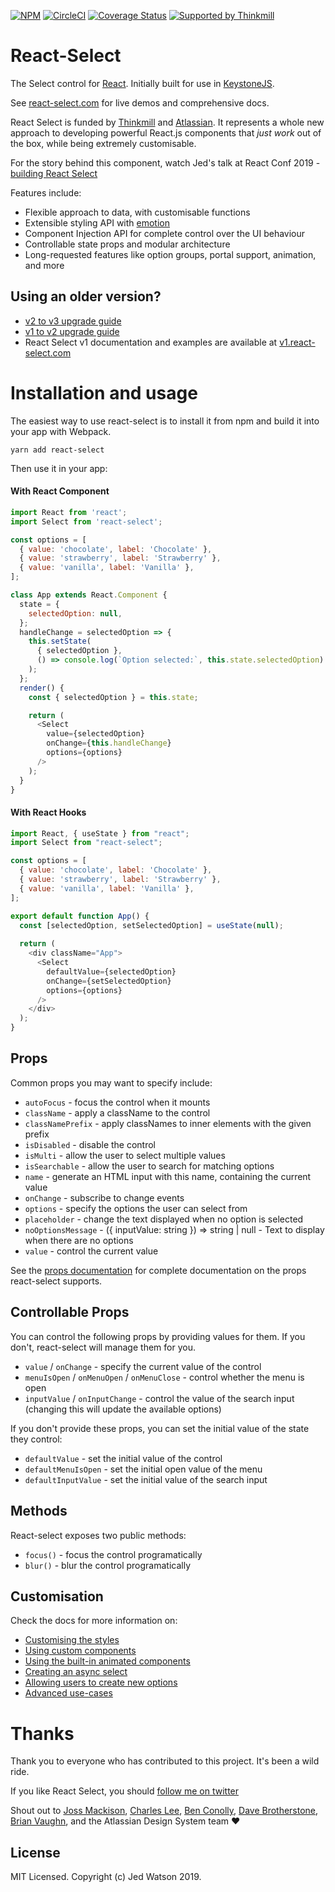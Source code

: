 [![NPM](https://img.shields.io/npm/v/react-select.svg)](https://www.npmjs.com/package/react-select)
[![CircleCI](https://circleci.com/gh/JedWatson/react-select/tree/master.svg?style=shield)](https://circleci.com/gh/JedWatson/react-select/tree/master)
[![Coverage Status](https://coveralls.io/repos/JedWatson/react-select/badge.svg?branch=master&service=github)](https://coveralls.io/github/JedWatson/react-select?branch=master)
[![Supported by Thinkmill](https://thinkmill.github.io/badge/heart.svg)](http://thinkmill.com.au/?utm_source=github&utm_medium=badge&utm_campaign=react-select)

# React-Select

The Select control for [React](https://reactjs.com). Initially built for use in [KeystoneJS](http://www.keystonejs.com).

See [react-select.com](https://www.react-select.com) for live demos and comprehensive docs.

React Select is funded by [Thinkmill](https://www.thinkmill.com.au) and [Atlassian](https://atlaskit.atlassian.com). It represents a whole new approach to developing powerful React.js components that _just work_ out of the box, while being extremely customisable.

For the story behind this component, watch Jed's talk at React Conf 2019 - [building React Select](https://youtu.be/yS0jUnmBujE)

Features include:

- Flexible approach to data, with customisable functions
- Extensible styling API with [emotion](https://emotion.sh)
- Component Injection API for complete control over the UI behaviour
- Controllable state props and modular architecture
- Long-requested features like option groups, portal support, animation, and more

## Using an older version?

- [v2 to v3 upgrade guide](https://github.com/JedWatson/react-select/issues/3585)
- [v1 to v2 upgrade guide](https://react-select.com/upgrade-guide)
- React Select v1 documentation and examples are available at [v1.react-select.com](https://v1.react-select.com)

# Installation and usage

The easiest way to use react-select is to install it from npm and build it into your app with Webpack.

```
yarn add react-select
```

Then use it in your app:
#### With React Component
```js
import React from 'react';
import Select from 'react-select';

const options = [
  { value: 'chocolate', label: 'Chocolate' },
  { value: 'strawberry', label: 'Strawberry' },
  { value: 'vanilla', label: 'Vanilla' },
];

class App extends React.Component {
  state = {
    selectedOption: null,
  };
  handleChange = selectedOption => {
    this.setState(
      { selectedOption },
      () => console.log(`Option selected:`, this.state.selectedOption)
    );
  };
  render() {
    const { selectedOption } = this.state;

    return (
      <Select
        value={selectedOption}
        onChange={this.handleChange}
        options={options}
      />
    );
  }
}
```

#### With React Hooks
```js
import React, { useState } from "react";
import Select from "react-select";

const options = [
  { value: 'chocolate', label: 'Chocolate' },
  { value: 'strawberry', label: 'Strawberry' },
  { value: 'vanilla', label: 'Vanilla' },
];

export default function App() {
  const [selectedOption, setSelectedOption] = useState(null);
  
  return (
    <div className="App">
      <Select
        defaultValue={selectedOption}
        onChange={setSelectedOption}
        options={options}
      />
    </div>
  );
}
```

## Props

Common props you may want to specify include:

- `autoFocus` - focus the control when it mounts
- `className` - apply a className to the control
- `classNamePrefix` - apply classNames to inner elements with the given prefix
- `isDisabled` - disable the control
- `isMulti` - allow the user to select multiple values
- `isSearchable` - allow the user to search for matching options
- `name` - generate an HTML input with this name, containing the current value
- `onChange` - subscribe to change events
- `options` - specify the options the user can select from
- `placeholder` - change the text displayed when no option is selected
- `noOptionsMessage` - ({ inputValue: string }) => string | null - Text to display when there are no options
- `value` - control the current value

See the [props documentation](https://www.react-select.com/props) for complete documentation on the props react-select supports.

## Controllable Props

You can control the following props by providing values for them. If you don't, react-select will manage them for you.

- `value` / `onChange` - specify the current value of the control
- `menuIsOpen` / `onMenuOpen` / `onMenuClose` - control whether the menu is open
- `inputValue` / `onInputChange` - control the value of the search input (changing this will update the available options)

If you don't provide these props, you can set the initial value of the state they control:

- `defaultValue` - set the initial value of the control
- `defaultMenuIsOpen` - set the initial open value of the menu
- `defaultInputValue` - set the initial value of the search input

## Methods

React-select exposes two public methods:

- `focus()` - focus the control programatically
- `blur()` - blur the control programatically

## Customisation

Check the docs for more information on:

- [Customising the styles](https://www.react-select.com/styles)
- [Using custom components](https://www.react-select.com/components)
- [Using the built-in animated components](https://www.react-select.com/home#animated-components)
- [Creating an async select](https://www.react-select.com/async)
- [Allowing users to create new options](https://www.react-select.com/creatable)
- [Advanced use-cases](https://www.react-select.com/advanced)

# Thanks

Thank you to everyone who has contributed to this project. It's been a wild ride.

If you like React Select, you should [follow me on twitter](https://twitter.com/jedwatson)

Shout out to [Joss Mackison](https://github.com/jossmac), [Charles Lee](https://github.com/gwyneplaine), [Ben Conolly](https://github.com/Noviny), [Dave Brotherstone](https://github.com/bruderstein), [Brian Vaughn](https://github.com/bvaughn), and the Atlassian Design System team ❤️

## License

MIT Licensed. Copyright (c) Jed Watson 2019.
